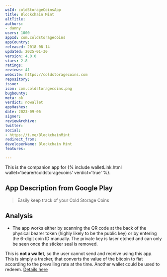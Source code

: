 ```yaml
---
wsId: coldStorageCoinsApp
title: Blockchain Mint
altTitle: 
authors:
- danny
users: 1000
appId: com.coldstoragecoins
appCountry: 
released: 2018-08-14
updated: 2025-01-30
version: 4.0.0
stars: 2.8
ratings: 
reviews: 41
website: https://coldstoragecoins.com
repository: 
issue: 
icon: com.coldstoragecoins.png
bugbounty: 
meta: ok
verdict: nowallet
appHashes: 
date: 2023-09-06
signer: 
reviewArchive: 
twitter: 
social:
- https://t.me/BlockchainMint
redirect_from: 
developerName: Blockchain Mint
features: 

---
```


This is the companion app for {% include walletLink.html wallet='bearer/coldstoragecoins' verdict='true' %}. 

## App Description from Google Play

> Easily keep track of your Cold Storage Coins

## Analysis 

- The app works either by scanning the QR code at the back of the physical bearer token (highly likely to be the public key) or by entering the 6-digit coin ID manually. The private key is laser etched and can only be seen once the sticker seal is removed.

This is **not a wallet**, so the user cannot send and receive using this app. This is simply a tracker, that converts the value of the bitcoin to fiat according to the prevailing rate at the time. Another wallet could be used to redeem. [Details here](https://blockchainmint.com/pages/redeem)

